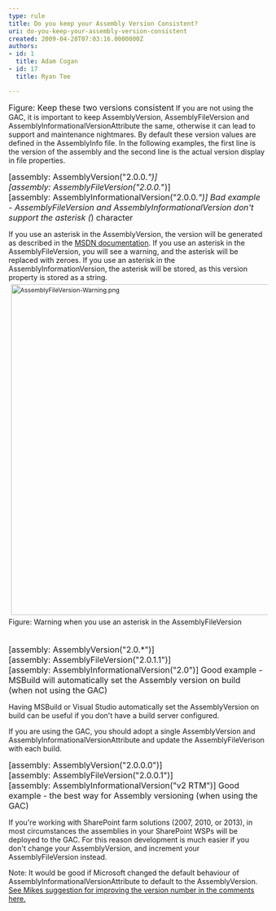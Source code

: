 ```yaml
---
type: rule
title: Do you keep your Assembly Version Consistent?
uri: do-you-keep-your-assembly-version-consistent
created: 2009-04-28T07:03:16.0000000Z
authors:
- id: 1
  title: Adam Cogan
- id: 17
  title: Ryan Tee

---
```




<span class='intro'> 
  <img class="ms-rteCustom-ImageArea" src="/SoftwareDevelopment/RulesToBetterDotNETProjects/PublishingImages/VersionConsistent1.jpg" alt="" /> <br>
<font class="ms-rteCustom-FigureNormal" size="+0">Figure&#58; Keep these two versions consistent</font> If you are not using the GAC, it is important to keep AssemblyVersion, AssemblyFileVersion and AssemblyInformationalVersionAttribute the same, otherwise it can lead to support and maintenance nightmares. By default these version values are defined in the AssemblyInfo file. In the following examples, the first line is the version of the assembly and the second line is the actual version display in file properties.<br>
 </span>

<font class="ms-rteCustom-CodeArea" size="+0"> [assembly&#58; AssemblyVersion(<font class="ms-rteCustom-Highlight" size="+0">&quot;2.0.0.*&quot;</font>)]<br> [assembly&#58; AssemblyFileVersion(<font class="ms-rteCustom-Highlight" size="+0">&quot;2.0.0.*&quot;</font>)]<br> [assembly&#58; AssemblyInformationalVersion​(<font class="ms-rteCustom-Highlight">&quot;2.0.0.*&quot;</font>)] </font> 
<font class="ms-rteCustom-FigureBad" size="+0">Bad example - AssemblyFileVersion and AssemblyInformationalVersion don't support the asterisk (*) character</font> 
<p>If you use an asterisk in the AssemblyVersion, the version will be generated as described in the <a href="https&#58;//msdn.microsoft.com/en-us/library/system.reflection.assemblyversionattribute.assemblyversionattribute%28v=vs.110%29.aspx">MSDN documentation</a>. If you use an asterisk in the AssemblyFileVersion, you will see a warning, and the asterisk will be replaced with&#160;zeroes. If you use an asterisk in the AssemblyInformationVersion, the asterisk will be stored, as this version property is stored as a string.<img src="/SoftwareDevelopment/RulesToBetterDotNETProjects/SiteAssets/Pages/KeepAssemblyVersionConsistent/AssemblyFileVersion-Warning.png" alt="AssemblyFileVersion-Warning.png" style="font-size&#58;12px;line-height&#58;1.6;margin&#58;5px;width&#58;650px;" /><span style="font-size&#58;12px;line-height&#58;1.6;background-color&#58;#f5f5f5;">
   </span><span class="ssw15-rteStyle-Caption">Figure&#58; Warning when you use an asterisk in the AssemblyFileVersion</span><span style="font-size&#58;12px;line-height&#58;1.6;background-color&#58;#f5f5f5;">​</span></p><font class="ms-rteCustom-CodeArea" size="+0"><br>[assembly&#58; AssemblyVersion(<font class="ms-rteCustom-Highlight" size="+0">&quot;2.0.*&quot;</font>)]<br> [assembly&#58; AssemblyFileVersion(<font class="ms-rteCustom-Highlight" size="+0">&quot;2.0.1.1&quot;</font>)]<br> [assembly&#58; AssemblyInformationalVersion(<font class="ms-rteCustom-Highlight" size="+0">&quot;2.0&quot;</font>)] </font> 
<font class="ms-rteCustom-FigureGood" size="+0">Good example - MSBuild will automatically set the Assembly version on build (when not using the GAC)</font> 
<p>Having MSBuild or Visual Studio automatically set the AssemblyVersion on build can be useful if you don't have a build server configured.</p><p>If you are using the GAC, you should adopt a single AssemblyVersion and AssemblyInformationalVersionAttribute and update the AssemblyFileVerison with each build.</p> 
<font class="ms-rteCustom-CodeArea" size="+0"> [assembly&#58; AssemblyVersion(<font class="ms-rteCustom-Highlight" size="+0">&quot;2.0.0.0&quot;</font>)]<br> [assembly&#58; AssemblyFileVersion(<font class="ms-rteCustom-Highlight" size="+0">&quot;2.0.0.1&quot;</font>)]<br> [assembly&#58; AssemblyInformationalVersion(<font class="ms-rteCustom-Highlight" size="+0">&quot;v2 RTM&quot;</font>)] </font> 
<font class="ms-rteCustom-FigureGood" size="+0">Good example - the best way for Assembly versioning (when using the GAC)</font> 
<p>If you're working with SharePoint farm solutions (2007, 2010, or 2013), in most circumstances the assemblies in your SharePoint WSPs will be deployed to the GAC. For this reason development is much easier&#160;if you don't change your&#160;AssemblyVersion, and increment your AssemblyFileVersion instead.​</p><p> Note&#58; It would be good if Microsoft changed the default behaviour of AssemblyInformationalVersionAttribute to default to the AssemblyVersion. <a href="http&#58;//msdn.microsoft.com/en-us/library/system.reflection.assemblyinformationalversionattribute.aspx">See Mikes suggestion for improving the version number in the comments here.</a> </p>


